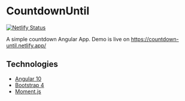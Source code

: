 # CountdownUntil
[![Netlify Status](https://api.netlify.com/api/v1/badges/3f67458b-2d27-4c56-a31f-afbe97fa7c81/deploy-status)](https://app.netlify.com/sites/countdown-until/deploys)

A simple countdown Angular App.
Demo is live on https://countdown-until.netlify.app/


## Technologies
- [Angular 10](https://angular.io/)
- [Bootstrap 4](https://getbootstrap.com/)
- [Moment.js](https://momentjs.com/)
